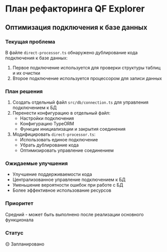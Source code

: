 # План рефакторинга QF Explorer

## Оптимизация подключения к базе данных

### Текущая проблема
В файле `direct-processor.ts` обнаружено дублирование кода подключения к базе данных:
1. Первое подключение используется для проверки структуры таблиц и их очистки
2. Второе подключение используется процессором для записи данных

### План решения
1. Создать отдельный файл `src/db/connection.ts` для управления подключением к БД
2. Перенести конфигурацию в отдельный файл:
   - Настройки подключения
   - Конфигурацию TypeORM
   - Функции инициализации и закрытия соединения
3. Модифицировать `direct-processor.ts`:
   - Использовать единое подключение
   - Убрать дублирование кода
   - Оптимизировать управление соединением

### Ожидаемые улучшения
- Улучшение поддерживаемости кода
- Централизованное управление подключением к БД
- Уменьшение вероятности ошибок при работе с БД
- Более эффективное использование ресурсов

### Приоритет
Средний - может быть выполнено после реализации основного функционала

### Статус
🟡 Запланировано 